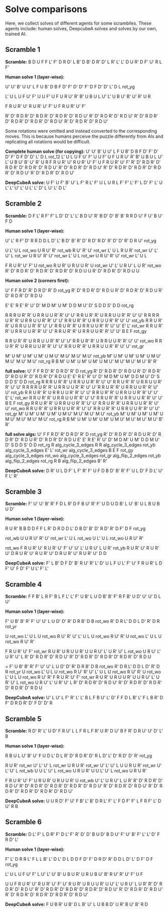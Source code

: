 # Solve comparisons
Here, we collect solves of different agents for some scramblles. These agents include: human solves, DeepcubeA solves and solves by our own, trained AI.

## Scramble 1
**Scramble:**
B D U F F L' F' D R D' L B' D B' D R' D' L R' L' L' D U R' D F' U' R L F'

**Human solve 1 (layer-wise):**
<!-- solve white layer -->
U' U' B' U U' L F U B' D B F D' F' D' D' F' D F D' D' L' D L rot_yg
<!-- solve middle edges -->
L' U L U F U' F' U U F' U F U R U' R' B' U B U L U' L' U B U' B' U' R' U R
<!-- solve yellow edges -->
F R U R' U' R U R' U' F' U F R U R' U' F'
<!-- solve yellow corners -->
R' D' R D R' D' R D R' D' R D R' D' R D U'
R' D' R D R' D' R D U'
R' D' R D R' D' R D R' D' R D R' D' R D U'
R' D' R D R' D' R D U'

Some rotations were omitted and instead converted to the corresponding moves. This is because humans perceive the puzzle differently from AIs and replicating all rotations would be difficult.

**Complete human solve (for copying):**
U' U' B' U U' L F U B' D B F D' F' D' D' F' D F D' D' L' D L rot_12 L' U L U F U' F' U U F' U F U R U' R' B' U B U L U' L' U B U' B' U' R' U R F R U R' U' R U R' U' F' U F R U R' U' F' R' D' R D R' D' R D R' D' R D R' D' R D U' R' D' R D R' D' R D U' R' D' R D R' D' R D R' D' R D R' D' R D U' R' D' R D R' D' R D U'


**DeepCubeA solve:**
U F' U F' B' U' L F' R L' F' U L U R L F' F' L' F' L D' F' L' U L' L' U' L' U L' L' D' L U' L' D L'

## Scramble 2
**Scramble:**
D F L' R F' F' L D' D' L' L' B D U' R' B D' D' B' B' R R D U' F U' B U' F D

**Human solve 1 (layer-wise):**
<!-- layer 1 -->
U' L' R F' D' R R D D L D' L' B D' B' R' D' R D' R D' R' D' D' R' D R U' rot_yg
<!-- layer 2 -->
U L' U L rot_wo U R U' R' rot_wb R U' R' U' rot_wr L' U L R U R' rot_wr U' L' U' L rot_wr U R U' R' U' rot_wr L' U L rot_wr U R U' R' U' rot_wr L' U L
<!-- layer 3 -->
F R U R' U' F' U rot_wo R U R' U R U U R' U rot_wr U' L' U R U' L U R' rot_wo R' D' R D R' D' R D R' D' R D R' D' R D U U R' D' R D R' D' R D U U

**Human solve 2 (corners first):**
<!-- corners -->
U' F F R D' R' D R D' R' D rot_yg R' D' R D R' D' R D U R' D' R D R' D' R D U R' D' R D R' D' R D U
<!-- yellow layer -->
E' E' R E' R' U' D' M D M' U M' D D M U' D' S D D S' D D rot_rg
<!-- layer 2 -->
R R R U R' R' U R R U U R' R' U' U' R R U R' R' U R R U U R' R' U' U' R R R R U R' R' U R R U U R' R' U' U' R R U R' R' U R R U U R' R' U' U' rot_yb R R U R' R' U R R U U R' R' U' U' R R U R' R' U R R U U R' R' U' U' E' L' rot_wr R R U R' R' U R R U U R' R' U' U' R R U R' R' U R R U U R' R' U' U' B E F rot_gy
<!-- layer 3 -->
R R U R' R' U R R U U R' R' U' U' R R U R' R' U R R U U R' R' U' U' rot_wo R R U R' R' U R R U U R' R' U' U' R R U R' R' U R R U U R' R' U' U' rot_gr
<!-- orient edges -->
M' U M' U M' U M' U M U' M U' M U' M U' rot_yb M' U M' U M' U M' U M U' M U' M U' M U' rot_rg R B M' U M' U M' U M' U M U' M U' M U' M U' B' R'

**full solve:**
U' F F R D' R' D R D' R' D rot_yg R' D' R D R' D' R D U R' D' R D R' D' R D U R' D' R D R' D' R D U E' E' R E' R' U' D' M D M' U M' D D M U' D' S D D S' D D rot_rg R R R U R' R' U R R U U R' R' U' U' R R U R' R' U R R U U R' R' U' U' R R R R U R' R' U R R U U R' R' U' U' R R U R' R' U R R U U R' R' U' U' rot_yb R R U R' R' U R R U U R' R' U' U' R R U R' R' U R R U U R' R' U' U' E' L' rot_wr R R U R' R' U R R U U R' R' U' U' R R U R' R' U R R U U R' R' U' U' B E F rot_gy R R U R' R' U R R U U R' R' U' U' R R U R' R' U R R U U R' R' U' U' rot_wo R R U R' R' U R R U U R' R' U' U' R R U R' R' U R R U U R' R' U' U' rot_gr M' U M' U M' U M' U M U' M U' M U' M U' rot_yb M' U M' U M' U M' U M U' M U' M U' M U' rot_rg R B M' U M' U M' U M' U M U' M U' M U' M U' B' R'

**full solve algs:**
U' F F R D' R' D R D' R' D rot_yg R' D' R D R' D' R D U R' D' R D R' D' R D U R' D' R D R' D' R D U E' E' R E' R' U' D' M D M' U M' D D M U' D' S D D S' D D rot_rg R alg_cycle_3_edges R R alg_cycle_3_edges rot_yb alg_cycle_3_edges E' L' rot_wr alg_cycle_3_edges B E F rot_gy alg_cycle_3_edges rot_wo alg_cycle_3_edges rot_gr alg_flip_2_edges rot_yb alg_flip_2_edges rot_rg R B alg_flip_2_edges B' R'


**DeepCubeA solve:**
D R' U L D F' L F' R' F' U F D B D' B' R' F' U L D' F D L' U' F L' R'

## Scramble 3
**Scramble:**
F' U' U' B' R' F D L R' D F B U' R' F' U D U D B' L U' B' U L B U B U D'

**Human solve 1 (layer-wise):**
<!-- layer 1 -->
R U R' B B D D F F L R' D R D D L' D B D' B' D' R D' R' D F' D F rot_yg
<!-- layer 2 -->
rot_wb U U R U' R' U' rot_wr L' U L rot_wo U L' U L rot_wo U R U' R'
<!-- layer 3 -->
rot_wo F R U R' U' R U R' U' F' U' U' L' U R U' L U R' rot_yb R U R' U' R U R' U' D R U R' U' R U R' U' D R U R' U' R U R' U' D D

**DeepCubeA solve:**
F' L B' D F D' B' R U' R' L' D' U L F U L' F' U' F R U R' L D F' U' F D' F' U L' F' L'

## Scramble 4
**Scramble:**
F F B' L R F' B L F L' L' F' U B' L U D B' B' F' R F B' U D' U' U' D L U'

**Human solve 1 (layer-wise):**
<!-- layer 1 -->
F' U B' B' R' F' U' U' L U D' D' R' D R B' D B rot_wo R' D R L' D D L D' R' D R rot_yr
<!-- layer 2 -->
U rot_wo L' U L U rot_wo R U' R' U' L' U L U rot_wo R U' R' U rot_wo L' U L U rot_wo R U' R'
<!-- layer 3 -->
F R U R' U' F' rot_wr R U R' U R U U R' U U R U' L' U R' U' L rot_wo U R U' L' U R' U' L R' D' R D R' D' R D U' R' D' R D R' D' R D R' D' R D R' D' R D U

= F' U B' B' R' F' U' U' L U D' D' R' D R B' D B rot_wo R' D R L' D D L D' R' D R rot_yr U rot_wo L' U L U rot_wo R U' R' U' L' U L U rot_wo R U' R' U rot_wo L' U L U rot_wo R U' R' F R U R' U' F' rot_wr R U R' U R U U R' U U R U' L' U R' U' L rot_wo U R U' L' U R' U' L R' D' R D R' D' R D U' R' D' R D R' D' R D R' D' R D R' D' R D U

**DeepCubeA solve:**
U' L U' L F' R' L' L' B L F B U' L' D' F F D L B' L' F L B R' D F' D R D R' D' F D' D' R

## Scramble 5
**Scramble:**
R D' R' L' U D' F R U' L L F R L F R' U R' D U' B F R' D R U' U' D' L' B

**Human solve 1 (layer-wise):**
<!-- layer 1 -->
R B U L U' B' U' F U D L' D L R' D' R D R' D' R L D' L' D' R D' D' R' rot_yg
<!-- layer 2 -->
R U R' rot_wr U' L' U' L rot_wr U R U R' rot_wr U' L' U' L U U R U R' rot_wr U' L' U' L rot_wb U U L' U' L rot_wo U R U R' U U L' U' L rot_wo U R U R'
<!-- layer 3 -->
F R U R' U' F' U R U R' U R U U R' U rot_wb U' L' U R U' L U R' R' D' R D R' D' R D U' R' D' R D R' D' R D R' D' R D R' D' R D U' R' D' R D R' D' R D U' R' D' R D R' D' R D R' D' R D R' D' R D U'

**DeepCubeA solve:**
U U R D' F' U' F B' L' B' D R L' F' L' F D F' F' L F R F' L' D U' R B

## Scramble 6
**Scramble:**
D L' F' L D R' F' D L' F' R' D' D' B U D' B D U' F' U' B' F' L' L' D' F R D' L'

**Human solve 1 (layer-wise):**
<!-- layer 1 -->
F' L' D R R L' F L L B' L' D L' D L D D F D' F' D R D' R' D D L D' L' D F' D F rot_yg
<!-- layer 2 -->
L' U L U F U' F' L U' L' U' B' U B U R' U R U B U' B' R U' R' U' F' U F
<!-- layer 3 -->
U U F R U R' U' R U R' U' F' U' R U R' U R U U R' U U' L' U R U' L U R' R' D' R D R' D' R D U' R' D' R D R' D' R D R' D' R D R' D' R D U' R' D' R D R' D' R D U' R' D' R D R' D' R D R' D' R D R' D' R D U'

**DeepCubeA solve:**
F U B R' U B' D L B' U' L U B B D' U R' B U' B' R D


